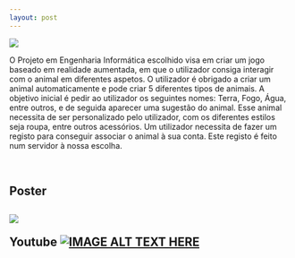 ```yaml
---
layout: post
---
```

<img src="{{ site.baseurl }}/images/arnimals_logo.png"/>


O Projeto em Engenharia Informática escolhido visa em criar um jogo baseado em realidade aumentada, em que o utilizador consiga interagir com o animal em diferentes aspetos.
O utilizador é obrigado a criar um animal automaticamente e pode criar 5 diferentes tipos de animais.
A objetivo inicial é pedir ao utilizador os seguintes nomes: Terra, Fogo, Água, entre outros, e de seguida aparecer uma sugestão do animal.
Esse animal necessita de ser personalizado pelo utilizador, com os diferentes estilos seja roupa, entre outros acessórios.
Um utilizador necessita de fazer um registo para conseguir associar o animal à sua conta. Este registo é feito num servidor à nossa escolha.

 
 <br>
 <h2> Poster <h2/>
  <img src="{{ site.baseurl }}/images/arnimals_poster.png" /> 

 
Youtube
[![IMAGE ALT TEXT HERE](http://img.youtube.com/vi/OQ9KEp8GwZk/0.jpg)](https://www.youtube.com/watch?v=OQ9KEp8GwZk)

